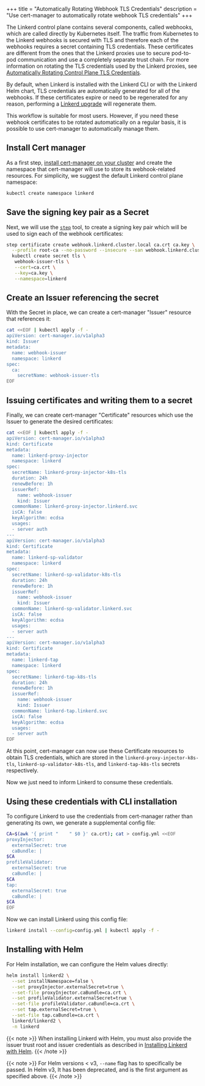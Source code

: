 +++
title = "Automatically Rotating Webhook TLS Credentials"
description = "Use cert-manager to automatically rotate webhook TLS credentials"
+++

The Linkerd control plane contains several components, called webhooks, which
are called directly by Kubernetes itself.  The traffic from Kubernetes to the
Linkerd webhooks is secured with TLS and therefore each of the webhooks requires
a secret containing TLS credentials.  These certificates are different from the
ones that the Linkerd proxies use to secure pod-to-pod communication and use a
completely separate trust chain.  For more information on rotating the TLS
credentials used by the Linkerd proxies, see
[Automatically Rotating Control Plane TLS Credentials](/2/tasks/use_external_certs/).

By default, when Linkerd is installed
with the Linkerd CLI or with the Linkerd Helm chart, TLS credentials are
automatically generated for all of the webhooks.  If these certificates expire
or need to be regenerated for any reason, performing a
[Linkerd upgrade](/2/tasks/upgrade/) will regenerate them.

This workflow is suitable for most users.  However, if you need these webhook
certificates to be rotated automatically on a regular basis, it is possible to
use cert-manager to automatically manage them.

## Install Cert manager

As a first step, [install cert-manager on your
cluster](https://docs.cert-manager.io/en/latest/getting-started/install/kubernetes.html)
and create  the namespace that cert-manager will use to store its
webhook-related resources. For simplicity, we suggest the default Linkerd
control plane namespace:

```bash
kubectl create namespace linkerd
```

## Save the signing key pair as a Secret

Next, we will use the [`step`](https://smallstep.com/cli/) tool, to create a
signing key pair which will be used to sign each of the webhook certificates:

```bash
step certificate create webhook.linkerd.cluster.local ca.crt ca.key \
  --profile root-ca --no-password --insecure --san webhook.linkerd.cluster.local &&
  kubectl create secret tls \
   webhook-issuer-tls \
   --cert=ca.crt \
   --key=ca.key \
   --namespace=linkerd
```

## Create an Issuer referencing the secret

With the Secret in place, we can create a cert-manager "Issuer" resource that
references it:

```bash
cat <<EOF | kubectl apply -f -
apiVersion: cert-manager.io/v1alpha3
kind: Issuer
metadata:
  name: webhook-issuer
  namespace: linkerd
spec:
  ca:
    secretName: webhook-issuer-tls
EOF
```

## Issuing certificates and writing them to a secret

Finally, we can create cert-manager "Certificate" resources which use the
Issuer to generate the desired certificates:

```bash
cat <<EOF | kubectl apply -f -
apiVersion: cert-manager.io/v1alpha3
kind: Certificate
metadata:
  name: linkerd-proxy-injector
  namespace: linkerd
spec:
  secretName: linkerd-proxy-injector-k8s-tls
  duration: 24h
  renewBefore: 1h
  issuerRef:
    name: webhook-issuer
    kind: Issuer
  commonName: linkerd-proxy-injector.linkerd.svc
  isCA: false
  keyAlgorithm: ecdsa
  usages:
  - server auth
---
apiVersion: cert-manager.io/v1alpha3
kind: Certificate
metadata:
  name: linkerd-sp-validator
  namespace: linkerd
spec:
  secretName: linkerd-sp-validator-k8s-tls
  duration: 24h
  renewBefore: 1h
  issuerRef:
    name: webhook-issuer
    kind: Issuer
  commonName: linkerd-sp-validator.linkerd.svc
  isCA: false
  keyAlgorithm: ecdsa
  usages:
  - server auth
---
apiVersion: cert-manager.io/v1alpha3
kind: Certificate
metadata:
  name: linkerd-tap
  namespace: linkerd
spec:
  secretName: linkerd-tap-k8s-tls
  duration: 24h
  renewBefore: 1h
  issuerRef:
    name: webhook-issuer
    kind: Issuer
  commonName: linkerd-tap.linkerd.svc
  isCA: false
  keyAlgorithm: ecdsa
  usages:
  - server auth
EOF
```

At this point, cert-manager can now use these Certificate resources to obtain TLS
credentials, which are stored in the  `linkerd-proxy-injector-k8s-tls`,
`linkerd-sp-validator-k8s-tls`, and `linkerd-tap-k8s-tls` secrets respectively.

Now we just need to inform Linkerd to consume these credentials.

## Using these credentials with CLI installation

To configure Linkerd to use the credentials from cert-manager rather than
generating its own, we generate a supplemental config file:

```bash
CA=$(awk '{ print "    " $0 }' ca.crt); cat > config.yml <<EOF
proxyInjector:
  externalSecret: true
  caBundle: |
$CA
profileValidator:
  externalSecret: true
  caBundle: |
$CA
tap:
  externalSecret: true
  caBundle: |
$CA
EOF
```

Now we can install Linkerd using this config file:

```bash
linkerd install --config=config.yml | kubectl apply -f -
```

## Installing with Helm

For Helm installation, we can configure the Helm values directly:

```bash
helm install linkerd2 \
  --set installNamespace=false \
  --set proxyInjector.externalSecret=true \
  --set-file proxyInjector.caBundle=ca.crt \
  --set profileValidator.externalSecret=true \
  --set-file profileValidator.caBundle=ca.crt \
  --set tap.externalSecret=true \
  --set-file tap.caBundle=ca.crt \
  linkerd/linkerd2 \
  -n linkerd
```

{{< note >}}
When installing Linkerd with Helm, you must also provide the issuer trust root
and issuer credentials as described in [Installing Linkerd with Helm](/2/tasks/install-helm/).
{{< /note >}}

{{< note >}}
For Helm versions < v3, `--name` flag has to specifically be passed.
In Helm v3, It has been deprecated, and is the first argument as
 specified above.
{{< /note >}}
